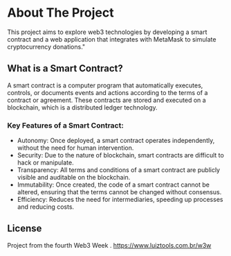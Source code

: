 # About The Project
This project aims to explore web3 technologies by developing a smart contract and a web application that integrates with MetaMask to simulate cryptocurrency donations."

## What is a Smart Contract?
A smart contract is a computer program that automatically executes, controls, or documents events and actions according to the terms of a contract or agreement. These contracts are stored and executed on a blockchain, which is a distributed ledger technology.

### Key Features of a Smart Contract:
* Autonomy: Once deployed, a smart contract operates independently, without the need for human intervention.
* Security: Due to the nature of blockchain, smart contracts are difficult to hack or manipulate.
* Transparency: All terms and conditions of a smart contract are publicly visible and auditable on the blockchain.
* Immutability: Once created, the code of a smart contract cannot be altered, ensuring that the terms cannot be changed without consensus.
* Efficiency: Reduces the need for intermediaries, speeding up processes and reducing costs.


## License
Project from the fourth Web3 Week . https://www.luiztools.com.br/w3w